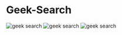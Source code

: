 # Geek-Search
![geek search](https://s3.amazonaws.com/poly-screenshots.angel.co/Project/c3/631076/534bf396f974b838a28864e4ad7d5f7b-original.jpeg)
![geek search](https://s3.amazonaws.com/poly-screenshots.angel.co/Project/c3/631076/d0c53e912a5f6650ebd8232b74b380e1-original.jpeg)
![geek search](https://s3.amazonaws.com/poly-screenshots.angel.co/Project/c3/631076/410e5311233a09913c4504c603fb890e-original.png)
